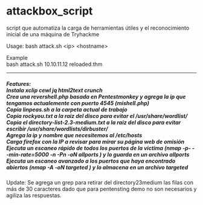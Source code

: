 # attackbox_script
script que automatiza la carga de herramientas útiles y el reconocimiento inicial de una máquina de Tryhackme


Usage:
bash attack.sh \<ip\> \<hostname\>
  
Example<br>
bash attack.sh 10.10.11.12 reloaded.thm

<hr>
<h5>
Features:<br>
Instala xclip cewl jq html2text crunch<br>
Crea una revershell.php basada en Pentestmonkey y agrega la ip que tengamos actualemente con puerto 4545 (mishell.php)<br>
Copia linpeas.sh a la carpeta actual de trabajo<br>
Copia rockyou.txt a la raiz del disco para evitar el /usr/share/wordlist/<br>
Copia el directory-list-2.3-medium.txt a la raiz del disco para evitar escribir /usr/share/wordlists/dirbuster/<br>
Agrega la ip y nombre que necesitemos al /etc/hosts<br>
Carga firefox con la IP a revisar para mirar su página web de omisión<br>
Ejecuta un escaneo rápido de todos los puertos de la victima (nmap -p- --min-rate=5000 -n -Pn -oN allports ) y lo guarda en un archivo allports<br>
Ejecuta un escaneo avanzado a los puertos que haya encontrado abiertos (nmap -A -oN targeted ) y lo almacena en un archivo targeted<br>
</h5>


Update:
Se agrega un grep para retirar del directory23medium las filas con más de 30 caracteres dado que para pentensting demo no son necesarios y agiliza las respuestas.
